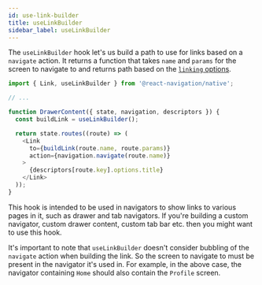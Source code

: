 ```yaml
---
id: use-link-builder
title: useLinkBuilder
sidebar_label: useLinkBuilder
---
```


The `useLinkBuilder` hook let's us build a path to use for links based on a `navigate` action. It returns a function that takes `name` and `params` for the screen to navigate to and returns path based on the [`linking` options](navigation-container.md#linking).

```js
import { Link, useLinkBuilder } from '@react-navigation/native';

// ...

function DrawerContent({ state, navigation, descriptors }) {
  const buildLink = useLinkBuilder();

  return state.routes((route) => (
    <Link
      to={buildLink(route.name, route.params)}
      action={navigation.navigate(route.name)}
    >
      {descriptors[route.key].options.title}
    </Link>
  ));
}
```

This hook is intended to be used in navigators to show links to various pages in it, such as drawer and tab navigators. If you're building a custom navigator, custom drawer content, custom tab bar etc. then you might want to use this hook.

It's important to note that `useLinkBuilder` doesn't consider bubbling of the `navigate` action when building the link. So the screen to navigate to must be present in the navigator it's used in. For example, in the above case, the navigator containing `Home` should also contain the `Profile` screen.
